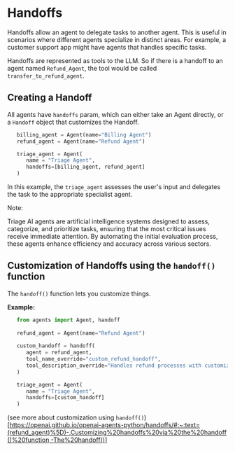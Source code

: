 # Handoffs

Handoffs allow an agent to delegate tasks to another agent. This is useful in scenarios where different agents specialize in distinct areas. For example, a customer support app might have agents that handles specific tasks. 

Handoffs are represented as tools to the LLM. So if there is a handoff to an agent named `Refund_Agent`, the tool would be called `transfer_to_refund_agent`.


## Creating a Handoff

All agents have `handoffs` param, which can either take an Agent directly, or a `Handoff` object that customizes the Handoff. 

```python
   billing_agent = Agent(name="Billing Agent")
   refund_agent = Agent(name="Refund Agent")

   triage_agent = Agent(
      name = "Triage Agent",
      handoffs=[billing_agent, refund_agent]
   )
```

In this example, the `triage_agent` assesses the user's input and delegates the task to the appropriate specialist agent.

Note:

Triage AI agents are artificial intelligence systems designed to assess, categorize, and prioritize tasks, ensuring that the most critical issues receive immediate attention. By automating the initial evaluation process, these agents enhance efficiency and accuracy across various sectors. 


## Customization of Handoffs using the `handoff()` function

The `handoff()` function lets you customize things.

**Example:**
```python
   from agents import Agent, handoff
   
   refund_agent = Agent(name="Refund Agent")
    
   custom_handoff = handoff(
      agent = refund_agent,
      tool_name_override="custom_refund_handoff",
      tool_description_override="Handles refund processes with customized parameters."
   )

   triage_agent = Agent(
      name = "Triage Agent",
      handoffs=[custom_handoff]
   )
```

(see more about customization using `handoff()`)[https://openai.github.io/openai-agents-python/handoffs/#:~:text=(refund_agent)%5D)-,Customizing%20handoffs%20via%20the%20handoff()%20function,-The%20handoff()]